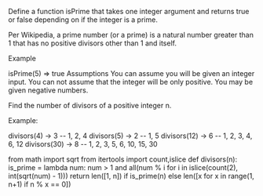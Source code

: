 Define a function isPrime that takes one integer argument and returns true or false depending on if the integer is a prime.

Per Wikipedia, a prime number (or a prime) is a natural number greater than 1 that has no positive divisors other than 1 and itself.

Example

isPrime(5)
=> true
Assumptions
You can assume you will be given an integer input.
You can not assume that the integer will be only positive. You may be given negative numbers.


Find the number of divisors of a positive integer n.

Example:

divisors(4) -> 3 -- 1, 2, 4
divisors(5) -> 2 -- 1, 5
divisors(12) -> 6 -- 1, 2, 3, 4, 6, 12
divisors(30) -> 8 -- 1, 2, 3, 5, 6, 10, 15, 30

from math import sqrt
from itertools import count,islice
def divisors(n):
    is_prime =  lambda num: num > 1 and all(num % i for i in islice(count(2), int(sqrt(num) - 1)))
    return len([1, n]) if is_prime(n) else len([x for x in range(1, n+1) if n % x == 0])
